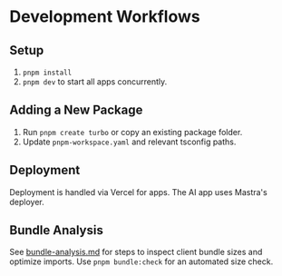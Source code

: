 # Development Workflows

## Setup
1. `pnpm install`
2. `pnpm dev` to start all apps concurrently.

## Adding a New Package
1. Run `pnpm create turbo` or copy an existing package folder.
2. Update `pnpm-workspace.yaml` and relevant tsconfig paths.

## Deployment
Deployment is handled via Vercel for apps. The AI app uses Mastra's deployer.

## Bundle Analysis
See [bundle-analysis.md](./bundle-analysis.md) for steps to inspect client bundle sizes and optimize imports. Use `pnpm bundle:check` for an automated size check.
